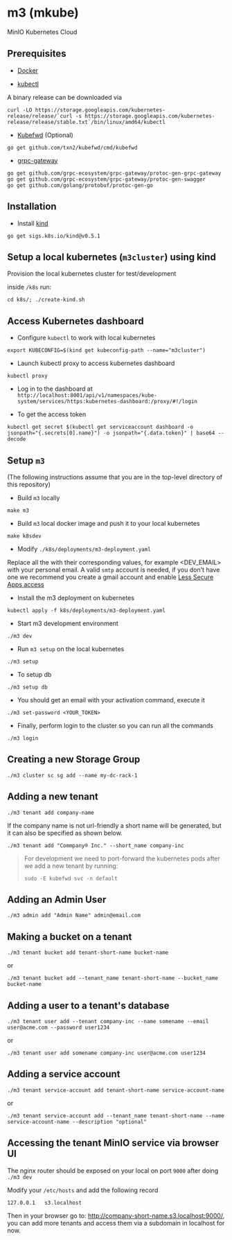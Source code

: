 # m3 (mkube)
MinIO Kubernetes Cloud

## Prerequisites

- [Docker](https://docs.docker.com/install/)

- [kubectl](https://kubernetes.io/docs/tasks/tools/install-kubectl/)

A binary release can be downloaded via 

```
curl -LO https://storage.googleapis.com/kubernetes-release/release/`curl -s https://storage.googleapis.com/kubernetes-release/release/stable.txt`/bin/linux/amd64/kubectl
```

- [Kubefwd](https://github.com/txn2/kubefwd) (Optional)

```
go get github.com/txn2/kubefwd/cmd/kubefwd
```

- [grpc-gateway](https://github.com/grpc-ecosystem/grpc-gateway)

```
go get github.com/grpc-ecosystem/grpc-gateway/protoc-gen-grpc-gateway
go get github.com/grpc-ecosystem/grpc-gateway/protoc-gen-swagger
go get github.com/golang/protobuf/protoc-gen-go
```

## Installation

- Install [kind](https://kind.sigs.k8s.io/docs/user/quick-start/)

```
go get sigs.k8s.io/kind@v0.5.1
```

## Setup a local kubernetes (`m3cluster`) using kind
Provision the local kubernetes cluster for test/development

inside `/k8s` run:

```
cd k8s/; ./create-kind.sh
```

## Access Kubernetes dashboard

- Configure `kubectl` to work with local kubernetes

```
export KUBECONFIG=$(kind get kubeconfig-path --name="m3cluster")
```

- Launch kubectl proxy to access kubernetes dashboard

```
kubectl proxy
```

- Log in to the dashboard at `http://localhost:8001/api/v1/namespaces/kube-system/services/https:kubernetes-dashboard:/proxy/#!/login`

- To get the access token

```
kubectl get secret $(kubectl get serviceaccount dashboard -o jsonpath="{.secrets[0].name}") -o jsonpath="{.data.token}" | base64 --decode
```

## Setup `m3`
(The following instructions assume that you are in the top-level directory of this repository)

- Build `m3` locally

```
make m3
```

- Build `m3` local docker image and push it to your local kubernetes

```
make k8sdev
```

- Modify `./k8s/deployments/m3-deployment.yaml`

Replace all the <TOKENS> with their corresponding values, for example <DEV_EMAIL> with your personal email.
A valid `smtp` account is needed, if you don't have one we recommend you create a gmail account and enable [Less Secure Apps access](https://support.google.com/accounts/answer/6010255?hl=en)

- Install the m3 deployment on kubernetes
```
kubectl apply -f k8s/deployments/m3-deployment.yaml
``` 

- Start m3 development environment

```
./m3 dev
```

- Run `m3 setup` on the local kubernetes

```
./m3 setup
```

- To setup db

```
./m3 setup db
```
- You should get an email with your activation command, execute it
```
./m3 set-password <YOUR_TOKEN>
```
- Finally, perform login to the cluster so you can run all the commands
```
./m3 login
```

## Creating a new Storage Group

```
./m3 cluster sc sg add --name my-dc-rack-1
```

## Adding a new tenant
```
./m3 tenant add company-name
```

If the company name is not url-friendly a short name will be generated, but it can also be specified as shown below.

```
./m3 tenant add "Commpany® Inc." --short_name company-inc
```

> For development we need to port-forward the kubernetes pods after we add a new tenant by running:
> ```
> sudo -E kubefwd svc -n default
> ```

## Adding an Admin User

```
./m3 admin add "Admin Name" admin@email.com
```

## Making a bucket on a tenant
```
./m3 tenant bucket add tenant-short-name bucket-name
```

or

```
./m3 tenant bucket add --tenant_name tenant-short-name --bucket_name bucket-name
```

## Adding a user to a tenant's database

```
./m3 tenant user add --tenant company-inc --name somename --email user@acme.com --password user1234
```

or

```
./m3 tenant user add somename company-inc user@acme.com user1234
```

## Adding a service account

```
./m3 tenant service-account add tenant-short-name service-account-name
```

or

```
./m3 tenant service-account add --tenant_name tenant-short-name --name service-account-name --description "optional"
```

## Accessing the tenant MinIO service via browser UI

The nginx router should be exposed on your local on port `9000` after doing `./m3 dev`

Modify your `/etc/hosts` and add the following record

```
127.0.0.1   s3.localhost
```

Then in your browser go to: http://company-short-name.s3.localhost:9000/, you can add more tenants and access them via a subdomain in localhost for now.
